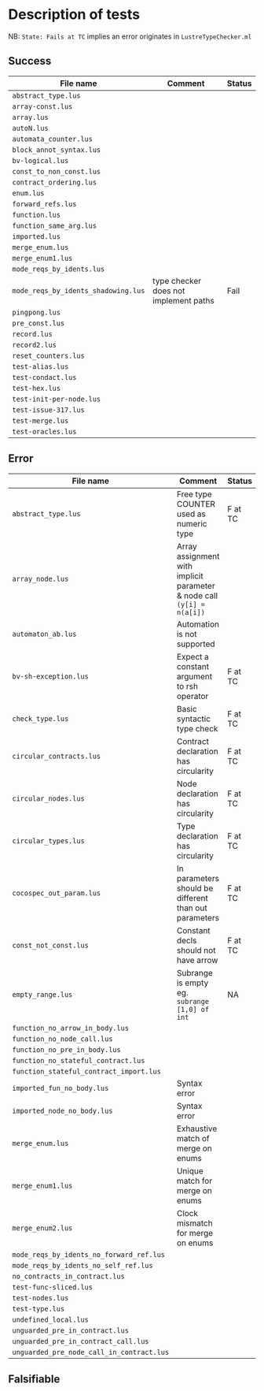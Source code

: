 Description of tests
=====================

NB: `State: Fails at TC` implies an error originates in `LustreTypeChecker.ml` 

Success
--------

| File name                           | Comment                               | Status |
| -----------------------------       | ----------                            | ------ |
| `abstract_type.lus`                 |                                       |        |
| `array-const.lus`                   |                                       |        |
| `array.lus`                         |                                       |        |
| `autoN.lus`                         |                                       |        |
| `automata_counter.lus`              |                                       |        |
| `block_annot_syntax.lus`            |                                       |        |
| `bv-logical.lus`                    |                                       |        |
| `const_to_non_const.lus`            |                                       |        |
| `contract_ordering.lus`             |                                       |        |
| `enum.lus`                          |                                       |        |
| `forward_refs.lus`                  |                                       |        |
| `function.lus`                      |                                       |        |
| `function_same_arg.lus`             |                                       |        |
| `imported.lus`                      |                                       |        |
| `merge_enum.lus`                    |                                       |        |
| `merge_enum1.lus`                   |                                       |        |
| `mode_reqs_by_idents.lus`           |                                       |        |
| `mode_reqs_by_idents_shadowing.lus` | type checker does not implement paths | Fail   |
| `pingpong.lus`                      |                                       |        |
| `pre_const.lus`                     |                                       |        |
| `record.lus`                        |                                       |        |
| `record2.lus`                       |                                       |        |
| `reset_counters.lus`                |                                       |        |
| `test-alias.lus`                    |                                       |        |
| `test-condact.lus`                  |                                       |        |
| `test-hex.lus`                      |                                       |        |
| `test-init-per-node.lus`            |                                       |        |
| `test-issue-317.lus`                |                                       |        |
| `test-merge.lus`                    |                                       |        |
| `test-oracles.lus`                  |                                       |        |

Error
------

| File name                                 | Comment                                                                | Status  |
| -----------------------------             | ----------                                                             | ------  |
| `abstract_type.lus`                       | Free type COUNTER used as numeric type                                 | F at TC |
| `array_node.lus`                          | Array assignment with implicit parameter & node call `(y[i] = n(a[i])` |         |
| `automaton_ab.lus`                        | Automation is not supported                                            |         |
| `bv-sh-exception.lus`                     | Expect a constant argument to rsh  operator                            | F at TC |
| `check_type.lus`                          | Basic syntactic type check                                             | F at TC |
| `circular_contracts.lus `                 | Contract declaration has circularity                                   | F at TC |
| `circular_nodes.lus`                      | Node declaration has circularity                                       | F at TC |
| `circular_types.lus`                      | Type declaration has circularity                                       | F at TC |
| `cocospec_out_param.lus`                  | In parameters should be different than out parameters                  | F at TC |
| `const_not_const.lus`                     | Constant decls should not have arrow                                   | F at TC |
| `empty_range.lus`                         | Subrange is empty eg. `subrange [1,0] of int`                          | NA      |
| `function_no_arrow_in_body.lus`           |                                                                        |         |
| `function_no_node_call.lus`               |                                                                        |         |
| `function_no_pre_in_body.lus`             |                                                                        |         |
| `function_no_stateful_contract.lus`       |                                                                        |         |
| `function_stateful_contract_import.lus`   |                                                                        |         |
| `imported_fun_no_body.lus`                | Syntax error                                                           |         |
| `imported_node_no_body.lus`               | Syntax error                                                           |         |
| `merge_enum.lus`                          | Exhaustive match of merge on enums                                              |         |
| `merge_enum1.lus`                         | Unique match for merge on enums                                                 |         |
| `merge_enum2.lus`                         | Clock mismatch for merge on enums                                               |         |
| `mode_reqs_by_idents_no_forward_ref.lus`  |                                                                        |         |
| `mode_reqs_by_idents_no_self_ref.lus`     |                                                                        |         |
| `no_contracts_in_contract.lus`            |                                                                        |         |
| `test-func-sliced.lus`                    |                                                                        |         |
| `test-nodes.lus`                          |                                                                        |         |
| `test-type.lus`                           |                                                                        |         |
| `undefined_local.lus`                     |                                                                        |         |
| `unguarded_pre_in_contract.lus`           |                                                                        |         |
| `unguarded_pre_in_contract_call.lus`      |                                                                        |         |
| `unguarded_pre_node_call_in_contract.lus` |                                                                        |         |

Falsifiable
-----------
